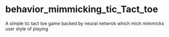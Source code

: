 # behavior_mimmicking_tic_Tact_toe
A simple tic tact toe game backed by neural netwrok which mich mimmicks user style of playing
